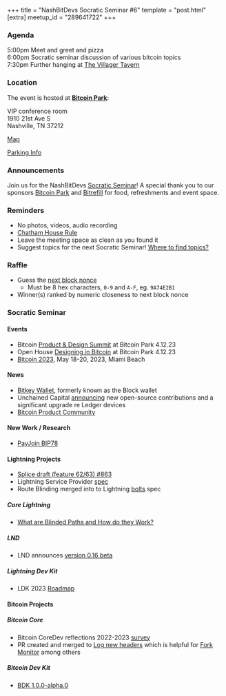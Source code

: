 +++
title = "NashBitDevs Socratic Seminar #6"
template = "post.html"
[extra]
meetup_id = "289641722"
+++

### Agenda

5:00pm Meet and greet and pizza  
6:00pm Socratic seminar discussion of various bitcoin topics   
7:30pm Further hanging at [The Villager Tavern](https://www.thevillagertavern-nashville.com/#/)

### Location

The event is hosted at [**Bitcoin Park**](https://bitcoinpark.com):

VIP conference room   
1910 21st Ave S  
Nashville, TN  37212  

[Map](https://www.google.com/maps/place/1910+21st+Ave+S,+Nashville,+TN+37212/@36.1347819,-86.8029863,17z/data=!3m1!4b1!4m5!3m4!1s0x8864669fea1ce71d:0xdc34986293b94f39!8m2!3d36.1347819!4d-86.8007923)  

[Parking Info](/about/bitcoinpark-parking)  

### Announcements

Join us for the NashBitDevs [Socratic Seminar](/about)! A special thank you to our 
sponsors [Bitcoin Park](https://bitcoinpark.co/) and [Bitrefill](https://bitrefill.com/)
for food, refreshments and event space.

### Reminders

   - No photos, videos, audio recording
   - [Chatham House Rule](https://www.chathamhouse.org/about-us/chatham-house-rule)
   - Leave the meeting space as clean as you found it
   - Suggest topics for the next Socratic Seminar! [Where to find topics?](/about/find-topics)

### Raffle

  - Guess the [next block nonce](https://nonce.notmandatory.org/)
    - Must be 8 hex characters, `0-9` and `A-F`, eg. `9A74E2B1`
  - Winner(s) ranked by numeric closeness to next block nonce

### Socratic Seminar

#### Events

  - Bitcoin [Product & Design Summit](https://www.meetup.com/bitcoinpark/events/291617163/) at Bitcoin Park 4.12.23
  - Open House [Designing in Bitcoin](https://www.meetup.com/bitcoinpark/events/291617163/) at Bitcoin Park 4.12.23
  - [Bitcoin 2023](https://b.tc/conference), May 18-20, 2023, Miami Beach

#### News

  - [Bitkey Wallet](https://bitkey.build/you-can-call-us-bitkey/), formerly known as the Block wallet
  - Unchained Capital [announcing](https://unchained.com/blog/multisig-security-ledger/) new open-source contributions and a significant upgrade re Ledger devices
  - [Bitcoin Product Community](https://twitter.com/bitcoin_product/status/1637839411181395969)

#### New Work / Research

  - [PayJoin BIP78](https://payjoin.org/)
  
#### Lightning Projects

  - [Splice draft (feature 62/63) #863](https://github.com/lightning/bolts/pull/863)
  - Lightning Service Provider [spec](https://github.com/BitcoinAndLightningLayerSpecs/lsp)
  - Route Blinding merged into to Lightning [bolts](https://github.com/lightning/bolts/pull/765) spec

##### Core Lightning

  - [What are Blinded Paths and How do they Work?](https://github.com/ElementsProject/lightning/pull/6138)

##### LND

  - LND announces [version 0.16 beta](https://lightning.engineering/posts/2023-03-29-lnd-0.16-launch/)

##### Lightning Dev Kit

  - LDK 2023 [Roadmap](https://lightningdevkit.org/blog/ldk-roadmap/)

#### Bitcoin Projects

##### Bitcoin Core

  - Bitcoin CoreDev reflections 2022-2023 [survey](https://adamjonas.com/bitcoin/coredev/retro/coredev-2022-retro/)
  - PR created and merged to [Log new headers](https://github.com/bitcoin/bitcoin/pull/27278) which is helpful for [Fork Monitor](https://forkmonitor.info/stale/btc/782129) among others

##### Bitcoin Dev Kit

  - [BDK 1.0.0-alpha.0](https://github.com/bitcoindevkit/bdk/releases/tag/v1.0.0-alpha.0)